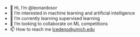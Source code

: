 - 👋 Hi, I’m @leonardosor
- 👀 I’m interested in machine learning and artificial intelligence
- 🌱 I’m currently learning supervised learning
- 💞️ I’m looking to collaborate on ML competitions
- 📫 How to reach me lcedeno@umich.edu

<!---
leonardosor/leonardosor is a ✨ special ✨ repository because its `README.md` (this file) appears on your GitHub profile.
You can click the Preview link to take a look at your changes.
--->
